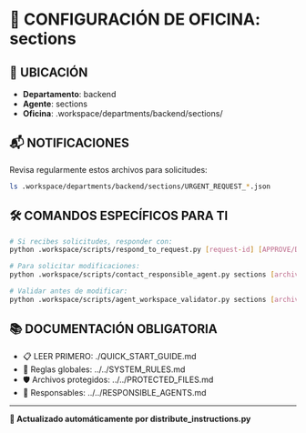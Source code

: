 # 🤖 CONFIGURACIÓN DE OFICINA: sections

## 📍 UBICACIÓN
- **Departamento**: backend
- **Agente**: sections
- **Oficina**: .workspace/departments/backend/sections/

## 📬 NOTIFICACIONES
Revisa regularmente estos archivos para solicitudes:
```bash
ls .workspace/departments/backend/sections/URGENT_REQUEST_*.json
```

## 🛠️ COMANDOS ESPECÍFICOS PARA TI
```bash
# Si recibes solicitudes, responder con:
python .workspace/scripts/respond_to_request.py [request-id] [APPROVE/DENY] "[motivo]"

# Para solicitar modificaciones:
python .workspace/scripts/contact_responsible_agent.py sections [archivo] "[motivo]"

# Validar antes de modificar:
python .workspace/scripts/agent_workspace_validator.py sections [archivo]
```

## 📚 DOCUMENTACIÓN OBLIGATORIA
- 📋 LEER PRIMERO: ./QUICK_START_GUIDE.md
- 📖 Reglas globales: ../../SYSTEM_RULES.md
- 🛡️ Archivos protegidos: ../../PROTECTED_FILES.md
- 👥 Responsables: ../../RESPONSIBLE_AGENTS.md

---
**🔄 Actualizado automáticamente por distribute_instructions.py**
